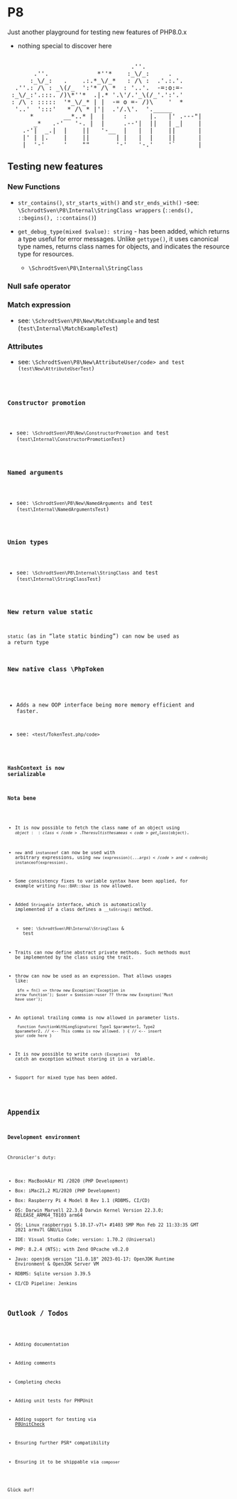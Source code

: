 # P8
Just another playground for testing new features of PHP8.0.x 
- nothing special to discover here   

<pre>

                                 .''.
       .''.             *''*    :_\/_:     .
      :_\/_:   .    .:.*_\/_*   : /\ :  .'.:.'.
  .''.: /\ : _\(/_  ':'* /\ *  : '..'.  -=:o:=-
 :_\/_:'.:::. /)\*''*  .|.* '.\'/.'_\(/_'.':'.'
 : /\ : :::::  '*_\/_* | |  -= o =- /)\    '  *
  '..'  ':::'   * /\ * |'|  .'/.\'.  '._____
      *        __*..* |  |     :      |.   |' .---"|
       _*   .-'   '-. |  |     .--'|  ||   | _|    |
    .-'|  _.|  |    ||   '-__  |   |  |    ||      |
    |' | |.    |    ||       | |   |  |    ||      |
 ___|  '-'     '    ""       '-'   '-.'    '`      |____    
</pre>

## Testing new features

### New Functions

- <code>str_contains()</code>, <code>str_starts_with()</code> and <code>str_ends_with()</code> 
     -see: <code>\SchrodtSven\P8\Internal\StringClass wrappers</code> (<code>::ends(), ::begins(), ::contains()</code>)

-  <code>get_debug_type(mixed $value): string</code> - has been added, which returns a type useful for error messages. Unlike <code>gettype()</code>, it uses canonical type names, returns class names for objects, and indicates the resource type for resources.
    - <code>\SchrodtSven\P8\Internal\StringClass</code>

### Null safe operator

### Match expression
- see: <code>\SchrodtSven\P8\New\MatchExample</code> and test (<code>test\Internal\MatchExampleTest</code>)


### Attributes
- see: <code>\SchrodtSven\P8\New\AttributeUser/code> and test (<code>test\New\AttributeUserTest</code>)


### Constructor promotion

- see: <code>\SchrodtSven\P8\New\ConstructorPromotion</code> and test (<code>test\Internal\ConstructorPromotionTest</code>)


### Named arguments

- see: <code>\SchrodtSven\P8\New\NamedArguments</code> and test (<code>test\Internal\NamedArgumentsTest</code>)

### Union types 

 - see: <code>\SchrodtSven\P8\Internal\StringClass</code> and test (<code>test\Internal\StringClassTest</code>)

### New return value static

<code>static</code> (as in “late static binding”) can now be used as a return type

### New native class \PhpToken

-  Adds a new OOP interface being more memory efficient and faster. 

  - see: <code><test/TokenTest.php/code>

### HashContext is now serializable



### Nota bene 



 - It is now possible to fetch the class name of an object using <code>$object::class</code>. The result is the same as <code>get_class($object)</code>.

 - <code>new</code> and <code>instanceof</code> can now be used with arbitrary expressions, using <code>new (expression)(...$args)</code> and <code>$obj instanceof(expression)</code>.

 - Some consistency fixes to variable syntax have been applied, for example writing <code>Foo::BAR::$baz</code> is now allowed.

 - Added <code>Stringable</code> interface, which is automatically implemented if a class defines a <code>__toString()</code> method.
    - see: <code>\SchrodtSven\P8\Internal\StringClass</code> & test

 - Traits can now define abstract private methods. Such methods must be implemented by the class using the trait.

 - throw can now be used as an expression. That allows usages like:<code><pre>
    $fn = fn() => throw new Exception('Exception in arrow function');
    $user = $session->user ?? throw new Exception('Must have user');
    </pre></code>

-  An optional trailing comma is now allowed in parameter lists.
<code><pre>
    function functionWithLongSignature(
       Type1 $parameter1,
       Type2 $parameter2, // <-- This comma is now allowed.
    ) 
    {
        // <-- insert your code here
    }
</pre></code>

- It is now possible to write <code>catch (Exception) </code> to catch an exception without storing it in a variable.

- Support for mixed type has been added.

## Appendix

### Development environment 

 Chronicler's duty: 

 - Box: MacBookAir M1 /2020 (PHP Development)
 - Box: iMac21,2 M1/2020 (PHP Development)
 - Box: Raspberry Pi 4 Model B Rev 1.1 (RDBMS, CI/CD)
 - OS: Darwin Marvell 22.3.0 Darwin Kernel Version 22.3.0; RELEASE_ARM64_T8103 arm64
 - OS: Linux raspberrypi 5.10.17-v7l+ #1403 SMP Mon Feb 22 11:33:35 GMT 2021 armv7l GNU/Linux
 - IDE: Visual Studio Code; version: 1.70.2 (Universal)
 - PHP: 8.2.4 (NTS); with Zend OPcache v8.2.0
 - Java: openjdk version "11.0.18" 2023-01-17; OpenJDK Runtime Environment  & OpenJDK Server VM
 - RDBMS: Sqlite version 3.39.5
 - CI/CD Pipeline: Jenkins 

## Outlook / Todos
 
  - Adding documentation 
  - Adding comments 
  - Completing checks
  - Adding unit tests for PHPUnit 
  - Adding support for testing via <a href="https://github.com/SchrodtSven/P8Unitcheck">P8UnitCheck</a>
  
  - Ensuring further PSR* compatibility
  - Ensuring it to be shippable via <code>composer</code>


 Glück auf! 
